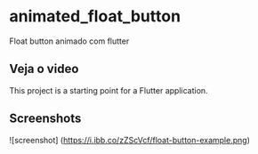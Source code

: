 # animated_float_button

Float button animado com flutter

## Veja o video

This project is a starting point for a Flutter application.

## Screenshots

![screenshot] (https://i.ibb.co/zZScVcf/float-button-example.png)
